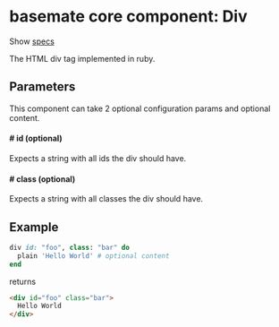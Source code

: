 # basemate core component: Div

Show [specs](../../spec/usage/components/div_spec.rb)

The HTML div tag implemented in ruby.

## Parameters

This component can take 2 optional configuration params and optional content.

#### # id (optional)
Expects a string with all ids the div should have.

#### # class (optional)
Expects a string with all classes the div should have.

## Example

```ruby
div id: "foo", class: "bar" do
  plain 'Hello World' # optional content
end
```

returns

```html
<div id="foo" class="bar">
  Hello World
</div>
```
